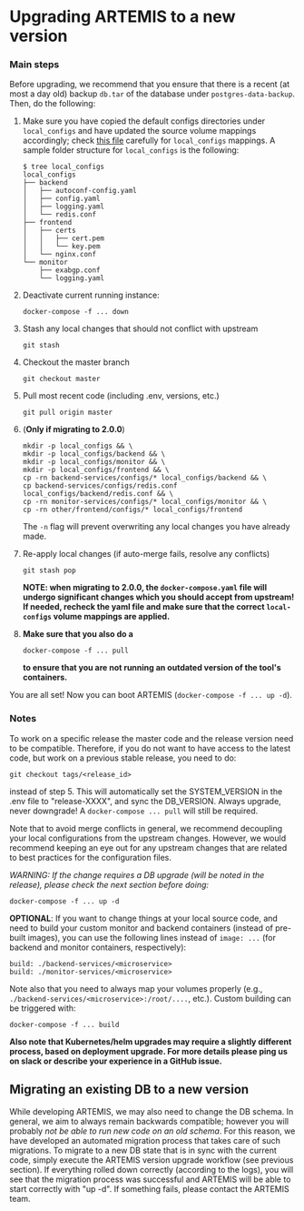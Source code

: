# Upgrading ARTEMIS to a new version

### Main steps

Before upgrading, we recommend that you ensure that there is a recent (at most a day old) backup `db.tar` of the database under `postgres-data-backup`.
Then, do the following:

1. Make sure you have copied the default configs directories under `local_configs`
and have updated the source volume mappings accordingly;
check [this file](https://github.com/FORTH-ICS-INSPIRE/artemis/blob/master/docker-compose.yaml) carefully for
`local_configs` mappings. A sample folder structure for `local_configs` is the following:

   ```
   $ tree local_configs
   local_configs
   ├── backend
   │   ├── autoconf-config.yaml
   │   ├── config.yaml
   │   ├── logging.yaml
   │   └── redis.conf
   ├── frontend
   │   ├── certs
   │   │   ├── cert.pem
   │   │   └── key.pem
   │   └── nginx.conf
   └── monitor
       ├── exabgp.conf
       └── logging.yaml
   ```

2. Deactivate current running instance:

   ```
   docker-compose -f ... down
   ```

3. Stash any local changes that should not conflict with upstream

   ```
   git stash
   ```

4. Checkout the master  branch

   ```
   git checkout master
   ```

5. Pull most recent code (including .env, versions, etc.)

   ```
   git pull origin master
   ```

6. (**Only if migrating to 2.0.0**)

   ```
   mkdir -p local_configs && \
   mkdir -p local_configs/backend && \
   mkdir -p local_configs/monitor && \
   mkdir -p local_configs/frontend && \
   cp -rn backend-services/configs/* local_configs/backend && \
   cp backend-services/configs/redis.conf local_configs/backend/redis.conf && \
   cp -rn monitor-services/configs/* local_configs/monitor && \
   cp -rn other/frontend/configs/* local_configs/frontend
   ```

   The `-n` flag will prevent overwriting any local changes you have already made.

7. Re-apply local changes (if auto-merge fails, resolve any conflicts)

   ```
   git stash pop
   ```

   **NOTE: when migrating to 2.0.0, the `docker-compose.yaml` file will undergo significant changes
   which you should accept from upstream! If needed, recheck the yaml file and make sure that the correct
   `local-configs` volume mappings are applied.**

8. **Make sure that you also do a**
   ```
   docker-compose -f ... pull
   ```
   **to ensure that you are not running an outdated version of the tool's containers.**

You are all set! Now you can boot ARTEMIS (`docker-compose -f ... up -d`).

### Notes

To work on a specific release the master code and the release version need to be compatible.
Therefore, if you do not want to have access to the latest code, but work on a previous stable release, you need to do:
```
git checkout tags/<release_id>
```
instead of step 5. This will automatically set the
SYSTEM_VERSION in the .env file to "release-XXXX", and sync the DB_VERSION. Always upgrade, never downgrade! A `docker-compose ... pull` will still be required.

Note that to avoid merge conflicts in general,
we recommend decoupling your local configurations from the upstream changes.
However, we would recommend keeping an eye out for any upstream changes that are related
to best practices for the configuration files.

*WARNING: If the change requires a DB upgrade (will be noted in the release), please check the next
section before doing:*
```
docker-compose -f ... up -d
```

**OPTIONAL**: If you want to change things at your local source code, and need to build your custom
monitor and backend containers (instead of pre-built images), you can use the following lines instead of `image: ...` (for backend and monitor containers, respectively):
```
build: ./backend-services/<microservice>
build: ./monitor-services/<microservice>
```
Note also that you need to always map your volumes properly (e.g., `./backend-services/<microservice>:/root/....`, etc.).
Custom building can be triggered with:
```
docker-compose -f ... build
```

**Also note that Kubernetes/helm upgrades may require a slightly different process, based on deployment upgrade.
For more details please ping us on slack or describe your experience in a GitHub issue.**

## Migrating an existing DB to a new version

While developing ARTEMIS, we may also need to change the DB schema.
In general, we aim to always remain backwards compatible; however
you will probably *not be able to run new code on an old schema*.
For this reason, we have developed an automated migration process that takes
care of such migrations.
To migrate to a new DB state that is in sync with the current code, simply execute the
ARTEMIS version upgrade workflow (see previous section).
If everything rolled down correctly (according to the logs), you will see that the migration process was successful
and ARTEMIS will be able to start correctly with "up -d".
If something fails, please contact the ARTEMIS team.
